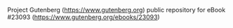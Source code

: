 Project Gutenberg (https://www.gutenberg.org) public repository for eBook #23093 (https://www.gutenberg.org/ebooks/23093)
